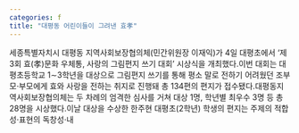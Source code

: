 ```yaml
---
categories: f
title: "대평동 어린이들이 그려낸 효孝"
---
```

세종특별자치시 대평동 지역사회보장협의체(민간위원장 이재익)가 4일 대평초에서 ‘제3회 효(孝)문화 우체통, 사랑의 그림편지 쓰기 대회’ 시상식을 개최했다.이번 대회는 대평초등학교 1&sim;3학년을 대상으로 그림편지 쓰기를 통해 평소 말로 전하기 어려웠던 조부모·부모에게 효와 사랑을 전하는 취지로 진행돼 총 134편의 편지가 접수됐다.대평동지역사회보장협의체는 두 차례의 엄격한 심사를 거쳐 대상 1명, 학년별 최우수 3명 등 총 28명을 시상했다.이날 대상을 수상한 한주현 대평초(2학년) 학생의 편지는 주제의 적합성·표현의 독창성·내